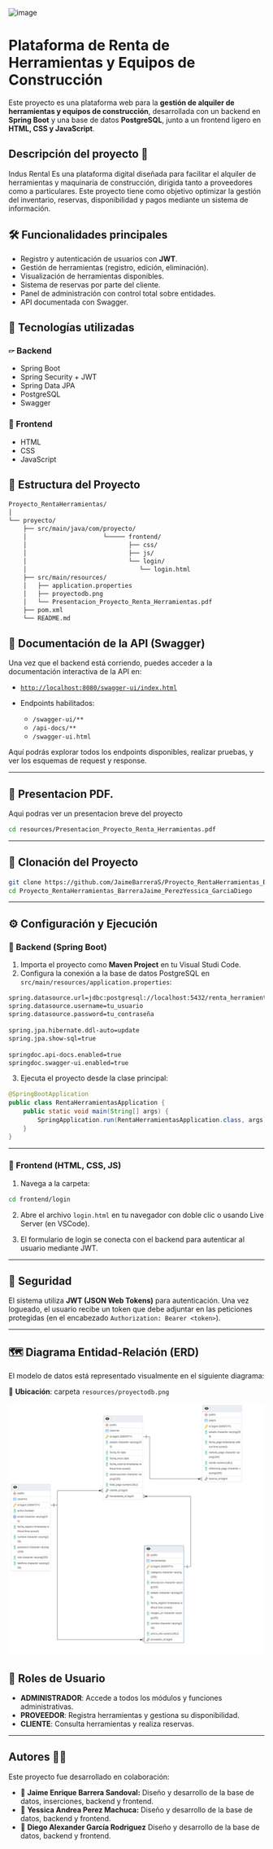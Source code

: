 ![image](https://github.com/user-attachments/assets/bafad487-dcfe-4aac-8bbc-a8dc4b52ab44)

# Plataforma de Renta de Herramientas y Equipos de Construcción

Este proyecto es una plataforma web para la **gestión de alquiler de herramientas y equipos de construcción**, desarrollada con un backend en **Spring Boot** y una base de datos **PostgreSQL**, junto a un frontend ligero en **HTML, CSS y JavaScript**.

## Descripción del proyecto 📝
Indus Rental Es una plataforma digital diseñada para facilitar el alquiler de herramientas y maquinaria de construcción, dirigida tanto a proveedores como a particulares. 
Este proyecto tiene como objetivo optimizar la gestión del inventario, reservas, disponibilidad y pagos mediante un sistema de información.

## 🛠️ Funcionalidades principales

* Registro y autenticación de usuarios con **JWT**.
* Gestión de herramientas (registro, edición, eliminación).
* Visualización de herramientas disponibles.
* Sistema de reservas por parte del cliente.
* Panel de administración con control total sobre entidades.
* API documentada con Swagger.


## 🚀 Tecnologías utilizadas

### 🖙 Backend

* Spring Boot
* Spring Security + JWT
* Spring Data JPA
* PostgreSQL
* Swagger

### 🎨 Frontend

* HTML
* CSS
* JavaScript


## 📁 Estructura del Proyecto

```
Proyecto_RentaHerramientas/
│
└── proyecto/
    ├── src/main/java/com/proyecto/
    │                     └───── frontend/
    │                            ├── css/
    │                            ├── js/
    │                            └── login/
    │                               └── login.html
    ├── src/main/resources/
    │   ├── application.properties
    │   ├── proyectodb.png
    │   └── Presentacion_Proyecto_Renta_Herramientas.pdf
    ├── pom.xml
    └── README.md
```

## 🧪 Documentación de la API (Swagger)

Una vez que el backend está corriendo, puedes acceder a la documentación interactiva de la API en:

* [`http://localhost:8080/swagger-ui/index.html`](http://localhost:8080/swagger-ui/index.html)
* Endpoints habilitados:

  * `/swagger-ui/**`
  * `/api-docs/**`
  * `/swagger-ui.html`

Aquí podrás explorar todos los endpoints disponibles, realizar pruebas, y ver los esquemas de request y response.

---
## 📝 Presentacion PDF.

Aqui podras ver un presentacion breve del proyecto

```bash
cd resources/Presentacion_Proyecto_Renta_Herramientas.pdf
```

---

## 📒 Clonación del Proyecto

```bash
git clone https://github.com/JaimeBarreraS/Proyecto_RentaHerramientas_BarreraJaime_PerezYessica_GarciaDiego.git
cd Proyecto_RentaHerramientas_BarreraJaime_PerezYessica_GarciaDiego
```

---

## ⚙️ Configuración y Ejecución

### 🔹 Backend (Spring Boot)

1. Importa el proyecto como **Maven Project** en tu Visual Studi Code.
2. Configura la conexión a la base de datos PostgreSQL en `src/main/resources/application.properties`:

```properties
spring.datasource.url=jdbc:postgresql://localhost:5432/renta_herramientas
spring.datasource.username=tu_usuario
spring.datasource.password=tu_contraseña

spring.jpa.hibernate.ddl-auto=update
spring.jpa.show-sql=true

springdoc.api-docs.enabled=true
springdoc.swagger-ui.enabled=true
```

3. Ejecuta el proyecto desde la clase principal:

```java
@SpringBootApplication
public class RentaHerramientasApplication {
    public static void main(String[] args) {
        SpringApplication.run(RentaHerramientasApplication.class, args);
    }
}

```
---

### 🔹 Frontend (HTML, CSS, JS)

1. Navega a la carpeta:

```bash
cd frontend/login
```

2. Abre el archivo `login.html` en tu navegador con doble clic o usando Live Server (en VSCode).

3. El formulario de login se conecta con el backend para autenticar al usuario mediante JWT.

---

## 🔐 Seguridad

El sistema utiliza **JWT (JSON Web Tokens)** para autenticación. Una vez logueado, el usuario recibe un token que debe adjuntar en las peticiones protegidas (en el encabezado `Authorization: Bearer <token>`).

---

## 🗺️ Diagrama Entidad-Relación (ERD)

El modelo de datos está representado visualmente en el siguiente diagrama:

📍 **Ubicación**: carpeta `resources/proyectodb.png`

![alt text](src/main/resources/proyectodb.png)


## 👥 Roles de Usuario

* **ADMINISTRADOR**: Accede a todos los módulos y funciones administrativas.
* **PROVEEDOR**: Registra herramientas y gestiona su disponibilidad.
* **CLIENTE**: Consulta herramientas y realiza reservas.

---

## **Autores** 🎉🤝
Este proyecto fue desarrollado en colaboración:
   - 👑 **Jaime Enrique Barrera Sandoval:** Diseño y desarrollo de la base de datos, inserciones, backend y frontend.
   - 👑 **Yessica Andrea Perez Machuca:** Diseño y desarrollo de la base de datos, backend y frontend.
   - 👑 **Diego Alexander García Rodriguez** Diseño y desarrollo de la base de datos, backend y frontend.

